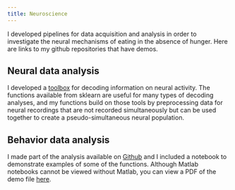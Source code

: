```yaml
---
title: Neuroscience
---
```

I developed pipelines for data acquisition and analysis in order to investigate the neural mechanisms of eating in the absence of hunger. Here are links to my github repositories that have demos.

## Neural data analysis
I developed a [toolbox](https://github.com/fxpena/neural_decoding) for decoding information on neural activity. The functions available from sklearn are useful for many types of decoding analyses, and my functions build on those tools by preprocessing data for neural recordings that are not recorded simultaneously but can be used together to create a pseudo-simultaneous neural population.

## Behavior data analysis
I made part of the analysis available on [Github](https://github.com/fxpena/behavior_timestamps) and I included a notebook to demonstrate examples of some of the functions. Although Matlab notebooks cannot be viewed without Matlab, you can view a PDF of the demo file [here](https://github.com/fxpena/behavior_timestamps/blob/main/demo_BehaviorData.pdf).
